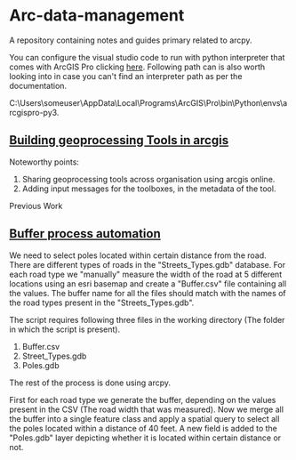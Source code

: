 # Arc-data-management
A repository containing notes and guides primary related to arcpy.

You can configure the visual studio code to run with python interpreter that comes with ArcGIS Pro clicking [here](https://resources.esri.ca/getting-technical/how-to-configure-visual-studio-code-with-arcgis-pro-s-python-environment). Following path can is also worth looking into in case you can't find an interpreter path as per the documentation.

C:\Users\someuser\AppData\Local\Programs\ArcGIS\Pro\bin\Python\envs\arcgispro-py3.

## [Building geoprocessing Tools in arcgis](https://mediaspace.esri.com/media/t/1_z44wd2wj)

Noteworthy points:
1. Sharing geoprocessing tools across organisation using arcgis online.
2. Adding input messages for the toolboxes, in the metadata of the tool.

Previous Work

## [Buffer process automation](https://github.com/NomitRwt/Arc-data-management/tree/main/Buffer_process_automation)

We need to select poles located within certain distance from the road. There are different types of roads in the "Streets_Types.gdb" database. For each road type we "manually" measure the width of the road at 5 different locations using an esri basemap and create a "Buffer.csv" file containing all the values. The buffer name for all the files should match with the names of the road types present in the "Streets_Types.gdb".

The script requires following three files in the working directory (The folder in which the script is present).
1. Buffer.csv
2. Street_Types.gdb
3. Poles.gdb

The rest of the process is done using arcpy.

First for each road type we generate the buffer, depending on the values present in the CSV (The road width that was measured). Now we merge all the buffer into a single feature class and apply a spatial query to select all the poles located within a distance of 40 feet. A new field is added to the "Poles.gdb" layer depicting whether it is located within certain distance or not.
